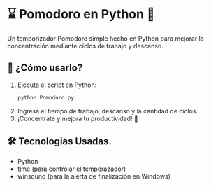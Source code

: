 #  ⌛  Pomodoro  en Python 🍅

Un temporizador Pomodoro simple hecho en Python para mejorar la concentración mediante ciclos de trabajo y descanso.

##  🚀  ¿Cómo usarlo?
1. Ejecuta el script en Python:
   ```python
   python Pomodoro.py
2. Ingresa el tiempo de trabajo, descanso y la cantidad de ciclos.
3. ¡Concentrate y mejora tu productividad!  🚀

## 🛠️  Tecnologias Usadas.
- Python
- time (para controlar el temporazador)
- winsound (para la alerta de finalización en Windows)
